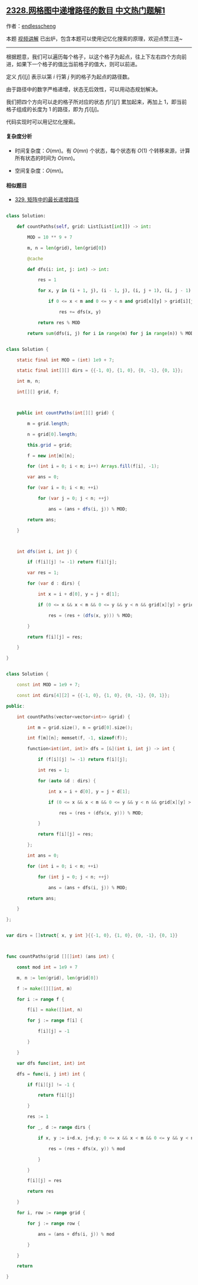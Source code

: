 ## [2328.网格图中递增路径的数目 中文热门题解1](https://leetcode.cn/problems/number-of-increasing-paths-in-a-grid/solutions/100000/ji-yi-hua-sou-suo-pythonjavacgo-by-endle-xecc)

作者：[endlesscheng](https://leetcode.cn/u/endlesscheng)

本题 [视频讲解](https://www.bilibili.com/video/BV1Yf4y1Z7Ac) 已出炉，包含本题可以使用记忆化搜索的原理，欢迎点赞三连~

---

根据题意，我们可以遍历每个格子，以这个格子为起点，往上下左右四个方向前进，如果下一个格子的值比当前格子的值大，则可以前进。

定义 $f[i][j]$ 表示以第 $i$ 行第 $j$ 列的格子为起点的路径数。

由于路径中的数字严格递增，状态无后效性，可以用动态规划解决。

我们把四个方向可以走的格子所对应的状态 $f[i'][j']$ 累加起来，再加上 $1$，即当前格子组成的长度为 $1$ 的路径，即为 $f[i][j]$。

代码实现时可以用记忆化搜索。

#### 复杂度分析

- 时间复杂度：$O(mn)$。有 $O(mn)$ 个状态，每个状态有 $O(1)$ 个转移来源，计算所有状态的时间为 $O(mn)$。
- 空间复杂度：$O(mn)$。

#### 相似题目

- [329. 矩阵中的最长递增路径](https://leetcode.cn/problems/longest-increasing-path-in-a-matrix/)

```py [sol1-Python3]
class Solution:
    def countPaths(self, grid: List[List[int]]) -> int:
        MOD = 10 ** 9 + 7
        m, n = len(grid), len(grid[0])
        @cache
        def dfs(i: int, j: int) -> int:
            res = 1
            for x, y in (i + 1, j), (i - 1, j), (i, j + 1), (i, j - 1):
                if 0 <= x < m and 0 <= y < n and grid[x][y] > grid[i][j]:
                    res += dfs(x, y)
            return res % MOD
        return sum(dfs(i, j) for i in range(m) for j in range(n)) % MOD
```

```java [sol1-Java]
class Solution {
    static final int MOD = (int) 1e9 + 7;
    static final int[][] dirs = {{-1, 0}, {1, 0}, {0, -1}, {0, 1}};
    int m, n;
    int[][] grid, f;

    public int countPaths(int[][] grid) {
        m = grid.length;
        n = grid[0].length;
        this.grid = grid;
        f = new int[m][n];
        for (int i = 0; i < m; i++) Arrays.fill(f[i], -1);
        var ans = 0;
        for (var i = 0; i < m; ++i)
            for (var j = 0; j < n; ++j)
                ans = (ans + dfs(i, j)) % MOD;
        return ans;
    }

    int dfs(int i, int j) {
        if (f[i][j] != -1) return f[i][j];
        var res = 1;
        for (var d : dirs) {
            int x = i + d[0], y = j + d[1];
            if (0 <= x && x < m && 0 <= y && y < n && grid[x][y] > grid[i][j])
                res = (res + (dfs(x, y))) % MOD;
        }
        return f[i][j] = res;
    }
}
```

```cpp [sol1-C++]
class Solution {
    const int MOD = 1e9 + 7;
    const int dirs[4][2] = {{-1, 0}, {1, 0}, {0, -1}, {0, 1}};
public:
    int countPaths(vector<vector<int>> &grid) {
        int m = grid.size(), n = grid[0].size();
        int f[m][n]; memset(f, -1, sizeof(f));
        function<int(int, int)> dfs = [&](int i, int j) -> int {
            if (f[i][j] != -1) return f[i][j];
            int res = 1;
            for (auto &d : dirs) {
                int x = i + d[0], y = j + d[1];
                if (0 <= x && x < m && 0 <= y && y < n && grid[x][y] > grid[i][j])
                    res = (res + (dfs(x, y))) % MOD;
            }
            return f[i][j] = res;
        };
        int ans = 0;
        for (int i = 0; i < m; ++i)
            for (int j = 0; j < n; ++j)
                ans = (ans + dfs(i, j)) % MOD;
        return ans;
    }
};
```

```go [sol1-Go]
var dirs = []struct{ x, y int }{{-1, 0}, {1, 0}, {0, -1}, {0, 1}}

func countPaths(grid [][]int) (ans int) {
	const mod int = 1e9 + 7
	m, n := len(grid), len(grid[0])
	f := make([][]int, m)
	for i := range f {
		f[i] = make([]int, n)
		for j := range f[i] {
			f[i][j] = -1
		}
	}
	var dfs func(int, int) int
	dfs = func(i, j int) int {
		if f[i][j] != -1 {
			return f[i][j]
		}
		res := 1
		for _, d := range dirs {
			if x, y := i+d.x, j+d.y; 0 <= x && x < m && 0 <= y && y < n && grid[x][y] > grid[i][j] {
				res = (res + dfs(x, y)) % mod
			}
		}
		f[i][j] = res
		return res
	}
	for i, row := range grid {
		for j := range row {
			ans = (ans + dfs(i, j)) % mod
		}
	}
	return
}
```
